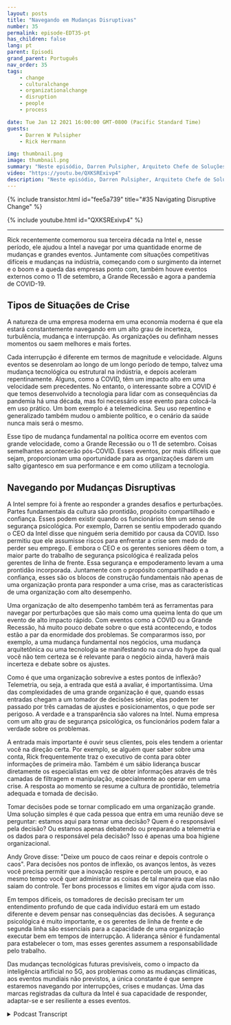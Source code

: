 ```yaml
---
layout: posts
title: "Navegando em Mudanças Disruptivas"
number: 35
permalink: episode-EDT35-pt
has_children: false
lang: pt
parent: Episodi
grand_parent: Português
nav_order: 35
tags:
    - change
    - culturalchange
    - organizationalchange
    - disruption
    - people
    - process

date: Tue Jan 12 2021 16:00:00 GMT-0800 (Pacific Standard Time)
guests:
    - Darren W Pulsipher
    - Rick Herrmann

img: thumbnail.png
image: thumbnail.png
summary: "Neste episódio, Darren Pulsipher, Arquiteto Chefe de Soluções do Setor Público, e Rick Hermann, Diretor do Setor Público dos EUA, da Intel, discutem como a Intel tem sido bem-sucedida na navegação de mudanças disruptivas nas últimas três décadas."
video: "https://youtu.be/QXKSRExivp4"
description: "Neste episódio, Darren Pulsipher, Arquiteto Chefe de Soluções do Setor Público, e Rick Hermann, Diretor do Setor Público dos EUA, da Intel, discutem como a Intel tem sido bem-sucedida na navegação de mudanças disruptivas nas últimas três décadas."
---
```


<div>
{% include transistor.html id="fee5a739" title="#35 Navigating Disruptive Change" %}

{% include youtube.html id="QXKSRExivp4" %}
</div>

---

Rick recentemente comemorou sua terceira década na Intel e, nesse período, ele ajudou a Intel a navegar por uma quantidade enorme de mudanças e grandes eventos. Juntamente com situações competitivas difíceis e mudanças na indústria, começando com o surgimento da internet e o boom e a queda das empresas ponto com, também houve eventos externos como o 11 de setembro, a Grande Recessão e agora a pandemia de COVID-19.

## Tipos de Situações de Crise

A natureza de uma empresa moderna em uma economia moderna é que ela estará constantemente navegando em um alto grau de incerteza, turbulência, mudança e interrupção. As organizações ou definham nesses momentos ou saem melhores e mais fortes.

Cada interrupção é diferente em termos de magnitude e velocidade. Alguns eventos se desenrolam ao longo de um longo período de tempo, talvez uma mudança tecnológica ou estrutural na indústria, e depois aceleram repentinamente. Alguns, como a COVID, têm um impacto alto em uma velocidade sem precedentes. No entanto, o interessante sobre a COVID é que temos desenvolvido a tecnologia para lidar com as consequências da pandemia há uma década, mas foi necessário esse evento para colocá-la em uso prático. Um bom exemplo é a telemedicina. Seu uso repentino e generalizado também mudou o ambiente político, e o cenário da saúde nunca mais será o mesmo.

Esse tipo de mudança fundamental na política ocorre em eventos com grande velocidade, como a Grande Recessão ou o 11 de setembro. Coisas semelhantes acontecerão pós-COVID. Esses eventos, por mais difíceis que sejam, proporcionam uma oportunidade para as organizações darem um salto gigantesco em sua performance e em como utilizam a tecnologia.

## Navegando por Mudanças Disruptivas

A Intel sempre foi à frente ao responder a grandes desafios e perturbações. Partes fundamentais da cultura são prontidão, propósito compartilhado e confiança. Esses podem existir quando os funcionários têm um senso de segurança psicológica. Por exemplo, Darren se sentiu empoderado quando o CEO da Intel disse que ninguém seria demitido por causa da COVID. Isso permitiu que ele assumisse riscos para enfrentar a crise sem medo de perder seu emprego. E embora o CEO e os gerentes seniores dêem o tom, a maior parte do trabalho de segurança psicológica é realizada pelos gerentes de linha de frente. Essa segurança e empoderamento levam a uma prontidão incorporada. Juntamente com o propósito compartilhado e a confiança, esses são os blocos de construção fundamentais não apenas de uma organização pronta para responder a uma crise, mas as características de uma organização com alto desempenho.

Uma organização de alto desempenho também terá as ferramentas para navegar por perturbações que são mais como uma queima lenta do que um evento de alto impacto rápido. Com eventos como a COVID ou a Grande Recessão, há muito pouco debate sobre o que está acontecendo, e todos estão a par da enormidade dos problemas. Se compararmos isso, por exemplo, a uma mudança fundamental nos negócios, uma mudança arquitetônica ou uma tecnologia se manifestando na curva do hype da qual você não tem certeza se é relevante para o negócio ainda, haverá mais incerteza e debate sobre os ajustes.

Como é que uma organização sobrevive a estes pontos de inflexão? Telemetria, ou seja, a entrada que está a avaliar, é importantíssima. Uma das complexidades de uma grande organização é que, quando essas entradas chegam a um tomador de decisões sénior, elas podem ter passado por três camadas de ajustes e posicionamentos, o que pode ser perigoso. A verdade e a transparência são valores na Intel. Numa empresa com um alto grau de segurança psicológica, os funcionários podem falar a verdade sobre os problemas.

A entrada mais importante é ouvir seus clientes, pois eles tendem a orientar você na direção certa. Por exemplo, se alguém quer saber sobre uma conta, Rick frequentemente traz o executivo de conta para obter informações de primeira mão. Também é um sábio liderança buscar diretamente os especialistas em vez de obter informações através de três camadas de filtragem e manipulação, especialmente ao operar em uma crise. A resposta ao momento se resume a cultura de prontidão, telemetria adequada e tomada de decisão.

Tomar decisões pode se tornar complicado em uma organização grande. Uma solução simples é que cada pessoa que entra em uma reunião deve se perguntar: estamos aqui para tomar uma decisão? Quem é o responsável pela decisão? Ou estamos apenas debatendo ou preparando a telemetria e os dados para o responsável pela decisão? Isso é apenas uma boa higiene organizacional.

Andy Grove disse: "Deixe um pouco de caos reinar e depois controle o caos". Para decisões nos pontos de inflexão, os avanços lentos, às vezes você precisa permitir que a inovação respire e percole um pouco, e ao mesmo tempo você quer administrar as coisas de tal maneira que elas não saiam do controle. Ter bons processos e limites em vigor ajuda com isso.

Em tempos difíceis, os tomadores de decisão precisam ter um entendimento profundo de que cada indivíduo estará em um estado diferente e devem pensar nas consequências das decisões. A segurança psicológica é muito importante, e os gerentes de linha de frente e de segunda linha são essenciais para a capacidade de uma organização executar bem em tempos de interrupção. A liderança sênior é fundamental para estabelecer o tom, mas esses gerentes assumem a responsabilidade pelo trabalho.

Das mudanças tecnológicas futuras previsíveis, como o impacto da inteligência artificial no 5G, aos problemas como as mudanças climáticas, aos eventos mundiais não previstos, a única constante é que sempre estaremos navegando por interrupções, crises e mudanças. Uma das marcas registradas da cultura da Intel é sua capacidade de responder, adaptar-se e ser resiliente a esses eventos.



<details>
<summary> Podcast Transcript </summary>

<p></p>

</details>
